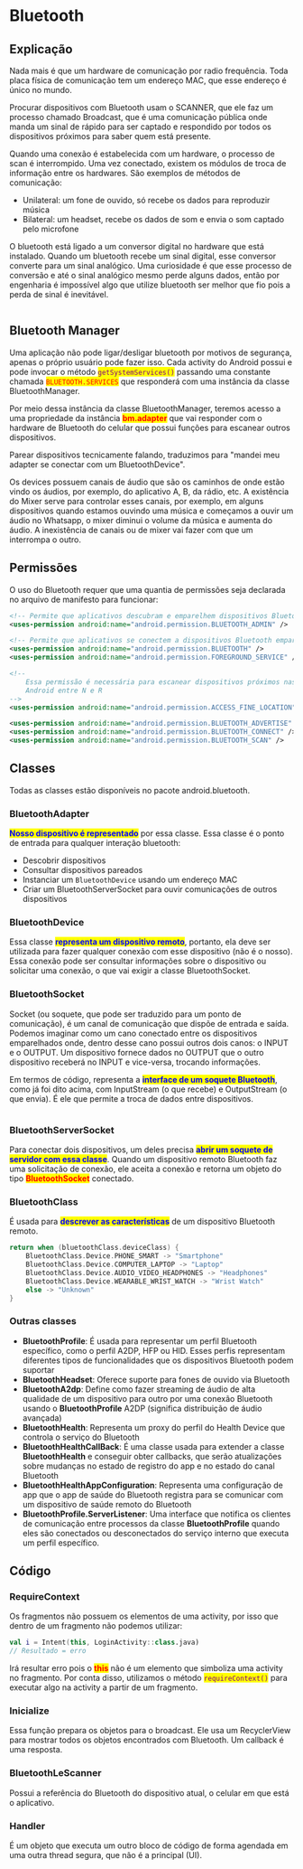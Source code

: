 # Bluetooth

## Explicação

Nada mais é que um hardware de comunicação por radio frequência. Toda placa física de comunicação tem um endereço MAC, que esse endereço é único no mundo.

Procurar dispositivos com Bluetooth usam o SCANNER, que ele faz um processo chamado Broadcast, que é uma comunicação pública onde manda um sinal de rápido para ser captado e respondido por todos os dispositivos próximos para saber quem está presente.

Quando uma conexão é estabelecida com um hardware, o processo de scan é interrompido. Uma vez conectado, existem os módulos de troca de informação entre os hardwares. São exemplos de métodos de comunicação:

* Unilateral: um fone de ouvido, só recebe os dados para reproduzir música
* Bilateral: um headset, recebe os dados de som e envia o som captado pelo microfone

O bluetooth está ligado a um conversor digital no hardware que está instalado. Quando um bluetooth recebe um sinal digital, esse conversor converte para um sinal analógico. Uma curiosidade é que esse processo de conversão e até o sinal analógico mesmo perde alguns dados, então por engenharia é impossível algo que utilize bluetooth ser melhor que fio pois a perda de sinal é inevitável.

<figure><img src="../../../.gitbook/assets/image (15).png" alt=""><figcaption></figcaption></figure>

## Bluetooth Manager

Uma aplicação não pode ligar/desligar bluetooth por motivos de segurança, apenas o próprio usuário pode fazer isso. Cada activity do Android possui e pode invocar o método <mark style="color:purple;">`getSystemServices()`</mark> passando uma constante chamada <mark style="color:red;">`BLUETOOTH.SERVICES`</mark> que responderá com uma instância da classe BluetoothManager.

Por meio dessa instância da classe BluetoothManager, teremos acesso a uma propriedade da instância <mark style="color:red;">**bm.adapter**</mark> que vai responder com o hardware de Bluetooth do celular que possui funções para escanear outros dispositivos.

Parear dispositivos tecnicamente falando, traduzimos para "mandei meu adapter se conectar com um BluetoothDevice".

Os devices possuem canais de áudio que são os caminhos de onde estão vindo os áudios, por exemplo, do aplicativo A, B, da rádio, etc. A existência do Mixer serve para controlar esses canais, por exemplo, em alguns dispositivos quando estamos ouvindo uma música e começamos a ouvir um áudio no Whatsapp, o mixer diminui o volume da música e aumenta do áudio. A inexistência de canais ou de mixer vai fazer com que um interrompa o outro.

## Permissões

O uso do Bluetooth requer que uma quantia de permissões seja declarada no arquivo de manifesto para funcionar:

```xml
<!-- Permite que aplicativos descubram e emparelhem dispositivos Bluetooth -->
<uses-permission android:name="android.permission.BLUETOOTH_ADMIN" />

<!-- Permite que aplicativos se conectem a dispositivos Bluetooth emparelhados -->
<uses-permission android:name="android.permission.BLUETOOTH" />
<uses-permission android:name="android.permission.FOREGROUND_SERVICE" />

<!--
    Essa permissão é necessária para escanear dispositivos próximos nas versões
    Android entre N e R
-->
<uses-permission android:name="android.permission.ACCESS_FINE_LOCATION" />

<uses-permission android:name="android.permission.BLUETOOTH_ADVERTISE" />
<uses-permission android:name="android.permission.BLUETOOTH_CONNECT" />
<uses-permission android:name="android.permission.BLUETOOTH_SCAN" />
```

## Classes

Todas as classes estão disponíveis no pacote android.bluetooth.

### BluetoothAdapter

<mark style="color:blue;">**Nosso dispositivo é representado**</mark> por essa classe. Essa classe é o ponto de entrada para qualquer interação bluetooth:

* Descobrir dispositivos
* Consultar dispositivos pareados
* Instanciar um `BluetoothDevice` usando um endereço MAC
* Criar um BluetoothServerSocket para ouvir comunicações de outros dispositivos

### BluetoothDevice

Essa classe <mark style="color:blue;">**representa um dispositivo remoto**</mark>, portanto, ela deve ser utilizada para fazer qualquer conexão com esse dispositivo (não é o nosso). Essa conexão pode ser consultar informações sobre o dispositivo ou solicitar uma conexão, o que vai exigir a classe BluetoothSocket.

### BluetoothSocket

Socket (ou soquete, que pode ser traduzido para um ponto de comunicação), é um canal de comunicação que dispõe de entrada e saída. Podemos imaginar como um cano conectado entre os dispositivos emparelhados onde, dentro desse cano possui outros dois canos: o INPUT e o OUTPUT. Um dispositivo fornece dados no OUTPUT que o outro dispositivo receberá no INPUT e vice-versa, trocando informações.

Em termos de código, representa a <mark style="color:blue;">**interface de um soquete Bluetooth**</mark>, como já foi dito acima, com InputStream (o que recebe) e OutputStream (o que envia). É ele que permite a troca de dados entre dispositivos.

<figure><img src="../../../.gitbook/assets/image (1).png" alt=""><figcaption></figcaption></figure>

### BluetoothServerSocket

Para conectar dois dispositivos, um deles precisa <mark style="color:blue;">**abrir um soquete de servidor com essa classe**</mark>. Quando um dispositivo remoto Bluetooth faz uma solicitação de conexão, ele aceita a conexão e retorna um objeto do tipo <mark style="color:red;">**BluetoothSocket**</mark> conectado.

### BluetoothClass

É usada para <mark style="color:blue;">**descrever as características**</mark> de um dispositivo Bluetooth remoto.&#x20;

```kotlin
return when (bluetoothClass.deviceClass) {
    BluetoothClass.Device.PHONE_SMART -> "Smartphone"
    BluetoothClass.Device.COMPUTER_LAPTOP -> "Laptop"
    BluetoothClass.Device.AUDIO_VIDEO_HEADPHONES -> "Headphones"
    BluetoothClass.Device.WEARABLE_WRIST_WATCH -> "Wrist Watch"
    else -> "Unknown"
}
```

### Outras classes

* **BluetoothProfile**: É usada para representar um perfil Bluetooth específico, como o perfil A2DP, HFP ou HID. Esses perfis representam diferentes tipos de funcionalidades que os dispositivos Bluetooth podem suportar
* **BluetoothHeadset**: Oferece suporte para fones de ouvido via Bluetooth
* **BluetoothA2dp**: Define como fazer streaming de áudio de alta qualidade de um dispositivo para outro por uma conexão Bluetooth usando o **BluetoothProfile** A2DP (significa distribuição de áudio avançada)
* **BluetoothHealth**: Representa um proxy do perfil do Health Device que controla o serviço do Bluetooth
* **BluetoothHealthCallBack**: É uma classe usada para extender a classe **BluetoothHealth** e conseguir obter callbacks, que serão atualizações sobre mudanças no estado de registro do app e no estado do canal Bluetooth
* **BluetoothHealthAppConfiguration**: Representa uma configuração de app que o app de saúde do Bluetooth registra para se comunicar com um dispositivo de saúde remoto do Bluetooth
* **BluetoothProfile.ServerListener**: Uma interface que notifica os clientes de comunicação entre processos da classe **BluetoothProfile** quando eles são conectados ou desconectados do serviço interno que executa um perfil específico.

## Código

### RequireContext

Os fragmentos não possuem os elementos de uma activity, por isso que dentro de um fragmento não podemos utilizar:

```kotlin
val i = Intent(this, LoginActivity::class.java)
// Resultado = erro
```

Irá resultar erro pois o <mark style="color:red;">**this**</mark> não é um elemento que simboliza uma activity no fragmento. Por conta disso, utilizamos o método <mark style="color:purple;">`requireContext()`</mark> para executar algo na activity a partir de um fragmento.

### Inicialize

Essa função prepara os objetos para o broadcast. Ele usa um RecyclerView para mostrar todos os objetos encontrados com Bluetooth. Um callback é uma resposta.

### BluetoothLeScanner

Possui a referência do Bluetooth do dispositivo atual, o celular em que está o aplicativo.

### Handler

É um objeto que executa um outro bloco de código de forma agendada em uma outra thread segura, que não é a principal (UI).

